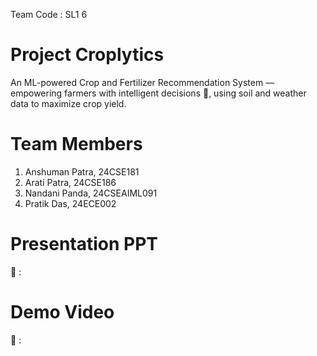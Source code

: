 Team Code : SL1 6

# Project Croplytics
An ML-powered Crop and Fertilizer Recommendation System — empowering farmers with intelligent decisions 🌾, using soil and weather data to maximize crop yield.

# Team Members
1. Anshuman Patra, 24CSE181
2. Arati Patra, 24CSE186
3. Nandani Panda, 24CSEAIML091
4. Pratik Das, 24ECE002

# Presentation PPT 
🔗 :

# Demo Video 
🔗 :

